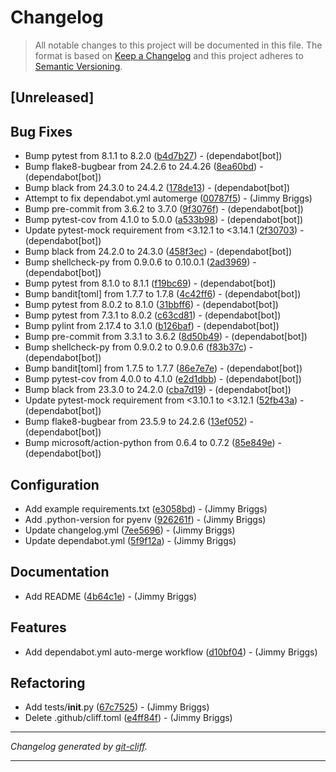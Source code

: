 # Changelog

> All notable changes to this project will be documented in this file. The format is based on
[Keep a Changelog](http://keepachangelog.com/) and this project adheres to
[Semantic Versioning](http://semver.org/).

## [Unreleased]

## Bug Fixes

- Bump pytest from 8.1.1 to 8.2.0 ([b4d7b27](https://github.com/noclocks/template-python-package/commit/b4d7b27ab961f34863c7bcaee40ed88c490758df))  - (dependabot[bot])
- Bump flake8-bugbear from 24.2.6 to 24.4.26 ([8ea60bd](https://github.com/noclocks/template-python-package/commit/8ea60bd6dcee8f6c969349f77fe8c57f937f510f))  - (dependabot[bot])
- Bump black from 24.3.0 to 24.4.2 ([178de13](https://github.com/noclocks/template-python-package/commit/178de135babdaf35d6a6a573a031e31d8b696d81))  - (dependabot[bot])
- Attempt to fix dependabot.yml automerge ([00787f5](https://github.com/noclocks/template-python-package/commit/00787f5013f129f4885f4d8066157d63fbf3b72d))  - (Jimmy Briggs)
- Bump pre-commit from 3.6.2 to 3.7.0 ([9f3076f](https://github.com/noclocks/template-python-package/commit/9f3076f32d157d3fdcd4364cda0166688fe70518))  - (dependabot[bot])
- Bump pytest-cov from 4.1.0 to 5.0.0 ([a533b98](https://github.com/noclocks/template-python-package/commit/a533b9877e2f9edfe2ebed6086f6da9e41d657c4))  - (dependabot[bot])
- Update pytest-mock requirement from <3.12.1 to <3.14.1 ([2f30703](https://github.com/noclocks/template-python-package/commit/2f30703f7ae3437c39e4b9cd3c58ce774ddd3dbc))  - (dependabot[bot])
- Bump black from 24.2.0 to 24.3.0 ([458f3ec](https://github.com/noclocks/template-python-package/commit/458f3ec8106822ac6e0f12b21777f2b9a8ecabf1))  - (dependabot[bot])
- Bump shellcheck-py from 0.9.0.6 to 0.10.0.1 ([2ad3969](https://github.com/noclocks/template-python-package/commit/2ad3969be01ab22b984c635c18eb4b738885ebb8))  - (dependabot[bot])
- Bump pytest from 8.1.0 to 8.1.1 ([f19bc69](https://github.com/noclocks/template-python-package/commit/f19bc69d2a3726c38f7207d3b4f7b48ffe5defd4))  - (dependabot[bot])
- Bump bandit[toml] from 1.7.7 to 1.7.8 ([4c42ff6](https://github.com/noclocks/template-python-package/commit/4c42ff635d855388825c3f5d4745fc4a28a6468f))  - (dependabot[bot])
- Bump pytest from 8.0.2 to 8.1.0 ([31bbff6](https://github.com/noclocks/template-python-package/commit/31bbff6319fc182674a74b7c53c13d8d239f7d09))  - (dependabot[bot])
- Bump pytest from 7.3.1 to 8.0.2 ([c63cd81](https://github.com/noclocks/template-python-package/commit/c63cd81e5b2c714037cac1283d6fd31a90206810))  - (dependabot[bot])
- Bump pylint from 2.17.4 to 3.1.0 ([b126baf](https://github.com/noclocks/template-python-package/commit/b126baff907c2809fabfa6384a12b1e6534df5c9))  - (dependabot[bot])
- Bump pre-commit from 3.3.1 to 3.6.2 ([8d50b49](https://github.com/noclocks/template-python-package/commit/8d50b49d206afeb4e37e4f00cbe3e53015464484))  - (dependabot[bot])
- Bump shellcheck-py from 0.9.0.2 to 0.9.0.6 ([f83b37c](https://github.com/noclocks/template-python-package/commit/f83b37cbcc8b4f6f8a8a8773e8322c593b3729e0))  - (dependabot[bot])
- Bump bandit[toml] from 1.7.5 to 1.7.7 ([86e7e7e](https://github.com/noclocks/template-python-package/commit/86e7e7e5cac9409a25778f3b65f659a6104a1b65))  - (dependabot[bot])
- Bump pytest-cov from 4.0.0 to 4.1.0 ([e2d1dbb](https://github.com/noclocks/template-python-package/commit/e2d1dbb737bc2ded2e8784886b4586196e570b0c))  - (dependabot[bot])
- Bump black from 23.3.0 to 24.2.0 ([cba7d19](https://github.com/noclocks/template-python-package/commit/cba7d198bd25b6ecbccc7120929e863d5b0d6bad))  - (dependabot[bot])
- Update pytest-mock requirement from <3.10.1 to <3.12.1 ([52fb43a](https://github.com/noclocks/template-python-package/commit/52fb43a0bdfbac58cfd38bf5bda1a4d88d131a9f))  - (dependabot[bot])
- Bump flake8-bugbear from 23.5.9 to 24.2.6 ([13ef052](https://github.com/noclocks/template-python-package/commit/13ef052303e681869a3e86e167ddbb60df925327))  - (dependabot[bot])
- Bump microsoft/action-python from 0.6.4 to 0.7.2 ([85e849e](https://github.com/noclocks/template-python-package/commit/85e849e1ba2e338a31c469a98d5bd924d9def54c))  - (dependabot[bot])

## Configuration

- Add example requirements.txt ([e3058bd](https://github.com/noclocks/template-python-package/commit/e3058bd67cb7ea1712b71641e42a3661deeffa75))  - (Jimmy Briggs)
- Add .python-version for pyenv ([926261f](https://github.com/noclocks/template-python-package/commit/926261f98aeec22b779cd38e96168fe49d7c1a82))  - (Jimmy Briggs)
- Update changelog.yml ([7ee5696](https://github.com/noclocks/template-python-package/commit/7ee5696b36330c244f3c41e3d581ddb9b75c493c))  - (Jimmy Briggs)
- Update dependabot.yml ([5f9f12a](https://github.com/noclocks/template-python-package/commit/5f9f12a0cfe95b978367eee9009e2b41f2f0167f))  - (Jimmy Briggs)

## Documentation

- Add README ([4b64c1e](https://github.com/noclocks/template-python-package/commit/4b64c1ed1e3d417b07e4f2d13794572111a69834))  - (Jimmy Briggs)

## Features

- Add dependabot.yml auto-merge workflow ([d10bf04](https://github.com/noclocks/template-python-package/commit/d10bf0431024370de0a6c003788222090a42f58e))  - (Jimmy Briggs)

## Refactoring

- Add tests/__init__.py ([67c7525](https://github.com/noclocks/template-python-package/commit/67c7525d7fad7d43f36b71f31da40ec1170adeb5))  - (Jimmy Briggs)
- Delete .github/cliff.toml ([e4ff84f](https://github.com/noclocks/template-python-package/commit/e4ff84fdb87b8495cca7c4b956bbaa3cd5ee4dd6))  - (Jimmy Briggs)

***
*Changelog generated by [git-cliff](https://github.com/orhun/git-cliff).*
***
